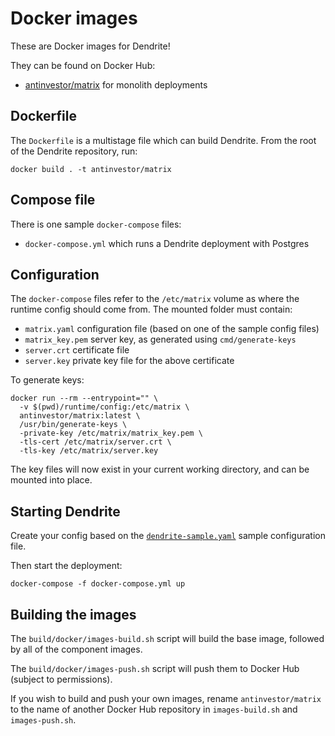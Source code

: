 # Docker images

These are Docker images for Dendrite!

They can be found on Docker Hub:

- [antinvestor/matrix](https://hub.docker.com/r/antinvestor/matrix) for monolith deployments

## Dockerfile

The `Dockerfile` is a multistage file which can build Dendrite. From the root of the Dendrite
repository, run:

```
docker build . -t antinvestor/matrix
```

## Compose file

There is one sample `docker-compose` files:

- `docker-compose.yml` which runs a Dendrite deployment with Postgres

## Configuration

The `docker-compose` files refer to the `/etc/matrix` volume as where the
runtime config should come from. The mounted folder must contain:

- `matrix.yaml` configuration file (based on one of the sample config files)
- `matrix_key.pem` server key, as generated using `cmd/generate-keys`
- `server.crt` certificate file
- `server.key` private key file for the above certificate

To generate keys:

```
docker run --rm --entrypoint="" \
  -v $(pwd)/runtime/config:/etc/matrix \
  antinvestor/matrix:latest \
  /usr/bin/generate-keys \
  -private-key /etc/matrix/matrix_key.pem \
  -tls-cert /etc/matrix/server.crt \
  -tls-key /etc/matrix/server.key
```

The key files will now exist in your current working directory, and can be mounted into place.

## Starting Dendrite

Create your config based on the [`dendrite-sample.yaml`](https://github.com/antinvestor/matrix/blob/main/dendrite-sample.yaml) sample configuration file.

Then start the deployment:

```
docker-compose -f docker-compose.yml up
```

## Building the images

The `build/docker/images-build.sh` script will build the base image, followed by
all of the component images.

The `build/docker/images-push.sh` script will push them to Docker Hub (subject
to permissions).

If you wish to build and push your own images, rename `antinvestor/matrix` to
the name of another Docker Hub repository in `images-build.sh` and `images-push.sh`.
